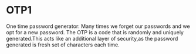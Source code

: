 # OTP1
One time password generator: Many times we forget our passwords and we opt for a new password. The OTP is a code that is randomly and uniquely generated.This acts like an additional layer of security,as the password generated is fresh set of characters each time.
